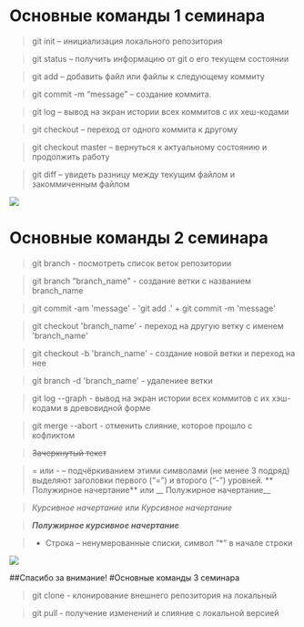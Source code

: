 # Основные команды 1 семинара 
>git init – инициализация локального репозитория

>git status – получить информацию от git о его текущем состоянии

>git add – добавить файл или файлы к следующему коммиту

>git commit -m “message” – создание коммита.

>git log – вывод на экран истории всех коммитов с их хеш-кодами

>git checkout – переход от одного коммита к другому

>git checkout master – вернуться к актуальному состоянию и продолжить работу

>git diff – увидеть разницу между текущим файлом и закоммиченным файлом

![](https://blog.facialix.com/wp-content/uploads/2021/03/what-is-git-most-useful-git-commands.jpg)

# Основные команды 2 семинара 

> git branch - посмотреть список веток репозитории

> git branch "branch_name" - создание ветки с названием branch_name 

>git commit -am 'message' - 'git add .' + git commit -m 'message'

> git checkout 'branch_name' - переход на другую ветку с именем 'branch_name'

> git checkout -b 'branch_name' - создание новой ветки и переход на нее

> git branch -d 'branch_name' - удалениее ветки

> git log --graph - вывод на экран истории всех коммитов с их хэш-кодами в древовидной форме

> git merge --abort - отменить слияние, которое прошло с кофликтом

>~~Зачеркнутый текст~~  

> = или - – подчёркиванием этими символами (не менее 3 подряд) выделяют заголовки  первого (“=”) и второго (“-”) уровней.
> ** Полужирное начертание** или __ Полужирное начертание__

> *Курсивное начертание* или _Курсивное начертание_

> ***Полужирное курсивное начертание***

> * Строка – ненумерованные списки, символ “*” в начале строки

![](https://bestcube.space/wp-content/uploads/FotorCreated-47.jpg)

##Спасибо за внимание!
 #Основные команды 3 семинара 

 > git clone <url> - клонирование внешнего репозитория на локальный 
 
 > git pull - получение изменений и слияние с локальной версией